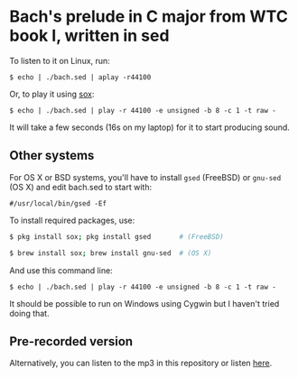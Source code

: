 # Bach's prelude in C major from WTC book I, written in sed

To listen to it on Linux, run:

`$ echo | ./bach.sed | aplay -r44100`

Or, to play it using [sox](http://sox.sourceforge.net/):

`$ echo | ./bach.sed | play -r 44100 -e unsigned -b 8 -c 1 -t raw -`

It will take a few seconds (16s on my laptop) for it to start producing sound.

## Other systems

For OS X or BSD systems, you'll have to install `gsed` (FreeBSD) or `gnu-sed` (OS X) and edit bach.sed to start with:

`#/usr/local/bin/gsed -Ef`

To install required packages, use:

```bash
$ pkg install sox; pkg install gsed       # (FreeBSD)

$ brew install sox; brew install gnu-sed  # (OS X)
```

And use this command line:

`$ echo | ./bach.sed | play -r 44100 -e unsigned -b 8 -c 1 -t raw -`

It should be possible to run on Windows using Cygwin but I haven't tried doing that.

## Pre-recorded version

Alternatively, you can listen to the mp3 in this repository or listen [here](https://clyp.it/dqgahq1x).
